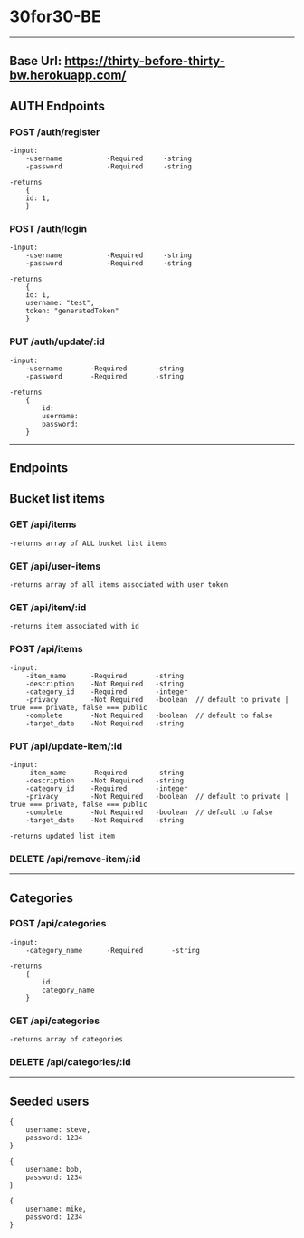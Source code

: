# 30for30-BE
---
## Base Url: https://thirty-before-thirty-bw.herokuapp.com/

## AUTH Endpoints

### POST /auth/register

    -input:
        -username           -Required     -string
        -password           -Required     -string

    -returns 
        { 
        id: 1, 
        }    


### POST /auth/login

    -input:
        -username           -Required     -string
        -password           -Required     -string

    -returns 
        { 
        id: 1,
        username: "test", 
        token: "generatedToken" 
        }


### PUT /auth/update/:id

    -input:
        -username       -Required       -string
        -password       -Required       -string

    -returns
        {
            id:
            username:
            password:
        }

---

## Endpoints ##


## Bucket list items

### GET /api/items

    -returns array of ALL bucket list items

### GET /api/user-items

    -returns array of all items associated with user token

### GET /api/item/:id

    -returns item associated with id

### POST /api/items

    -input:
        -item_name      -Required       -string
        -description    -Not Required   -string
        -category_id    -Required       -integer
        -privacy        -Not Required   -boolean  // default to private | true === private, false === public
        -complete       -Not Required   -boolean  // default to false
        -target_date    -Not Required   -string

### PUT /api/update-item/:id

    -input:
        -item_name      -Required       -string
        -description    -Not Required   -string
        -category_id    -Required       -integer
        -privacy        -Not Required   -boolean  // default to private | true === private, false === public
        -complete       -Not Required   -boolean  // default to false
        -target_date    -Not Required   -string

    -returns updated list item

### DELETE /api/remove-item/:id

---

## Categories

### POST /api/categories

    -input:
        -category_name      -Required       -string

    -returns
        {
            id:
            category_name
        }

### GET /api/categories

    -returns array of categories

### DELETE /api/categories/:id

---

## Seeded users ##

    {
        username: steve,
        password: 1234
    }

    {
        username: bob,
        password: 1234
    }

    {
        username: mike,
        password: 1234
    }
    